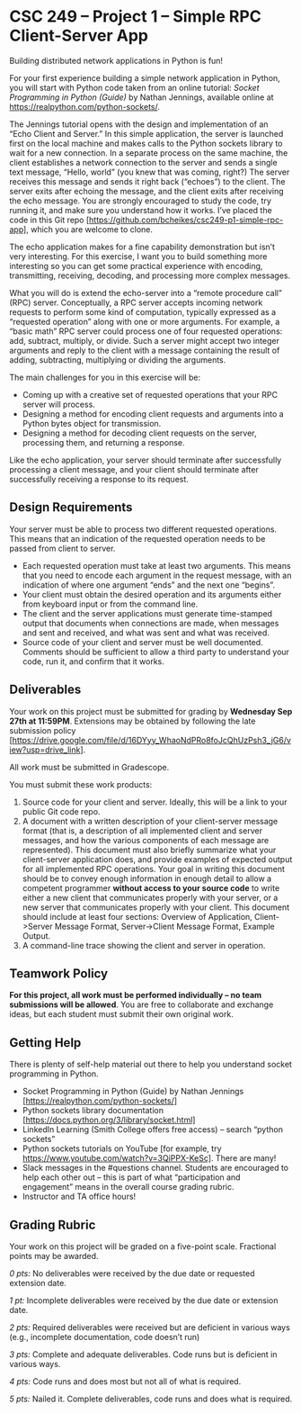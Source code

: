 # CSC 249 – Project 1 – Simple RPC Client-Server App

Building distributed network applications in Python is fun!

For your first experience building a simple network application in Python, you will start with Python code taken from an online tutorial: _Socket Programming in Python (Guide)_ by Nathan Jennings, available online at https://realpython.com/python-sockets/. 

The Jennings tutorial opens with the design and implementation of an “Echo Client and Server.” In this simple application, the server is launched first on the local machine and makes calls to the Python sockets library to wait for a new connection. In a separate process on the same machine, the client establishes a network connection to the server and sends a single text message, “Hello, world” (you knew that was coming, right?) The server receives this message and sends it right back (“echoes”) to the client. The server exits after echoing the message, and the client exits after receiving the echo message. You are strongly encouraged to study the code, try running it, and make sure you understand how it works. I’ve placed the code in this Git repo [https://github.com/bcheikes/csc249-p1-simple-rpc-app], which you are welcome to clone.

The echo application makes for a fine capability demonstration but isn’t very interesting. For this exercise, I want you to build something more interesting so you can get some practical experience with encoding, transmitting, receiving, decoding, and processing more complex messages.

What you will do is extend the echo-server into a “remote procedure call” (RPC) server. Conceptually, a RPC server accepts incoming network requests to perform some kind of computation, typically expressed as a “requested operation” along with one or more arguments. For example, a “basic math” RPC server could process one of four requested operations: add, subtract, multiply, or divide. Such a server might accept two integer arguments and reply to the client with a message containing the result of adding, subtracting, multiplying or dividing the arguments.

The main challenges for you in this exercise will be:

* Coming up with a creative set of requested operations that your RPC server will process.
* Designing a method for encoding client requests and arguments into a Python bytes object for transmission.
* Designing a method for decoding client requests on the server, processing them, and returning a response.

Like the echo application, your server should terminate after successfully processing a client message, and your client should terminate after successfully receiving a response to its request.

## Design Requirements

Your server must be able to process two different requested operations. This means that an indication of the requested operation needs to be passed from client to server.

* Each requested operation must take at least two arguments. This means that you need to encode each argument in the request message, with an indication of where one argument “ends” and the next one “begins”.
* Your client must obtain the desired operation and its arguments either from keyboard input or from the command line.
* The client and the server applications must generate time-stamped output that documents when connections are made, when messages and sent and received, and what was sent and what was received.
* Source code of your client and server must be well documented. Comments should be sufficient to allow a third party to understand your code, run it, and confirm that it works.

## Deliverables

Your work on this project must be submitted for grading by **Wednesday Sep 27th at 11:59PM**. Extensions may be obtained by following the late submission policy [https://drive.google.com/file/d/16DYyy_WhaoNdPRo8foJcQhUzPsh3_jG6/view?usp=drive_link].

All work must be submitted in Gradescope.

You must submit these work products:

1. Source code for your client and server. Ideally, this will be a link to your public Git code repo.
2. A document with a written description of your client-server message format (that is, a description of all implemented client and server messages, and how the various components of each message are represented). This document must also briefly summarize what your client-server application does, and provide examples of expected output for all implemented RPC operations. Your goal in writing this document should be to convey enough information in enough detail to allow a competent programmer **without access to your source code** to write either a new client that communicates properly with your server, or a new server that communicates properly with your client. This document should include at least four sections: Overview of Application, Client->Server Message Format, Server->Client Message Format, Example Output.
3. A command-line trace showing the client and server in operation. 

## Teamwork Policy

**For this project, all work must be performed individually – no team submissions will be allowed**. You are free to collaborate and exchange ideas, but each student must submit their own original work.

## Getting Help

There is plenty of self-help material out there to help you understand socket programming in Python. 

* Socket Programming in Python (Guide) by Nathan Jennings [https://realpython.com/python-sockets/]
* Python sockets library documentation [https://docs.python.org/3/library/socket.html]
* LinkedIn Learning (Smith College offers free access) – search “python sockets”
* Python sockets tutorials on YouTube [for example, try https://www.youtube.com/watch?v=3QiPPX-KeSc]. There are many!
* Slack messages in the #questions channel. Students are encouraged to help each other out – this is part of what “participation and engagement” means in the overall course grading rubric.
* Instructor and TA office hours!

## Grading Rubric

Your work on this project will be graded on a five-point scale. Fractional points may be awarded.

_0 pts:_ No deliverables were received by the due date or requested extension date.

_1 pt:_ Incomplete deliverables were received by the due date or extension date.

_2 pts:_ Required deliverables were received but are deficient in various ways (e.g., incomplete documentation, code doesn’t run)

_3 pts:_ Complete and adequate deliverables. Code runs but is deficient in various ways.

_4 pts:_ Code runs and does most but not all of what is required.

_5 pts:_ Nailed it. Complete deliverables, code runs and does what is required.


